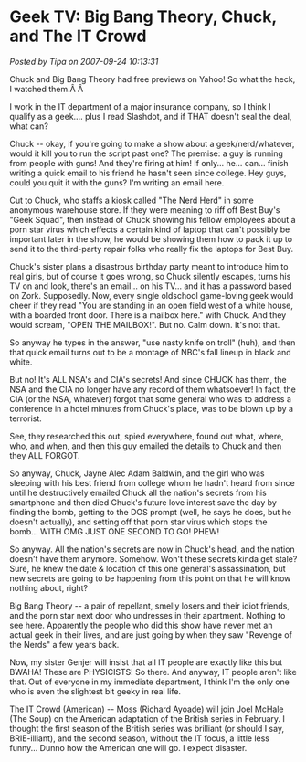 # Geek TV: Big Bang Theory, Chuck, and The IT Crowd

*Posted by Tipa on 2007-09-24 10:13:31*

Chuck and Big Bang Theory had free previews on Yahoo! So what the heck, I watched them.Â Â 

I work in the IT department of a major insurance company, so I think I qualify as a geek.... plus I read Slashdot, and if THAT doesn't seal the deal, what can?

Chuck -- okay, if you're going to make a show about a geek/nerd/whatever, would it kill you to run the script past one? The premise: a guy is running from people with guns! And they're firing at him! If only... he... can... finish writing a quick email to his friend he hasn't seen since college. Hey guys, could you quit it with the guns? I'm writing an email here.

Cut to Chuck, who staffs a kiosk called "The Nerd Herd" in some anonymous warehouse store. If they were meaning to riff off Best Buy's "Geek Squad", then instead of Chuck showing his fellow employees about a porn star virus which effects a certain kind of laptop that can't possibly be important later in the show, he would be showing them how to pack it up to send it to the third-party repair folks who really fix the laptops for Best Buy.

Chuck's sister plans a disastrous birthday party meant to introduce him to real girls, but of course it goes wrong, so Chuck silently escapes, turns his TV on and look, there's an email... on his TV... and it has a password based on Zork. Supposedly. Now, every single oldschool game-loving geek would cheer if they read "You are standing in an open field west of a white house, with a boarded front door. There is a mailbox here." with Chuck. And they would scream, "OPEN THE MAILBOX!". But no. Calm down. It's not that.

So anyway he types in the answer, "use nasty knife on troll" (huh), and then that quick email turns out to be a montage of NBC's fall lineup in black and white.

But no! It's ALL NSA's and CIA's secrets! And since CHUCK has them, the NSA and the CIA no longer have any record of them whatsoever! In fact, the CIA (or the NSA, whatever) forgot that some general who was to address a conference in a hotel minutes from Chuck's place, was to be blown up by a terrorist.

See, they researched this out, spied everywhere, found out what, where, who, and when, and then this guy emailed the details to Chuck and then they ALL FORGOT.

So anyway, Chuck, Jayne Alec Adam Baldwin, and the girl who was sleeping with his best friend from college whom he hadn't heard from since until he destructively emailed Chuck all the nation's secrets from his smartphone and then died Chuck's future love interest save the day by finding the bomb, getting to the DOS prompt (well, he says he does, but he doesn't actually), and setting off that porn star virus which stops the bomb... WITH OMG JUST ONE SECOND TO GO! PHEW!

So anyway. All the nation's secrets are now in Chuck's head, and the nation doesn't have them anymore. Somehow. Won't these secrets kinda get stale? Sure, he knew the date & location of this one general's assassination, but new secrets are going to be happening from this point on that he will know nothing about, right?

Big Bang Theory -- a pair of repellant, smelly losers and their idiot friends, and the porn star next door who undresses in their apartment. Nothing to see here. Apparently the people who did this show have never met an actual geek in their lives, and are just going by when they saw "Revenge of the Nerds" a few years back.

Now, my sister Genjer will insist that all IT people are exactly like this but BWAHA! These are PHYSICISTS! So there. And anyway, IT people aren't like that. Out of everyone in my immediate department, I think I'm the only one who is even the slightest bit geeky in real life.

The IT Crowd (American) -- Moss (Richard Ayoade) will join Joel McHale (The Soup) on the American adaptation of the British series in February. I thought the first season of the British series was brilliant (or should I say, BRIE-illiant), and the second season, without the IT focus, a little less funny... Dunno how the American one will go. I expect disaster.
